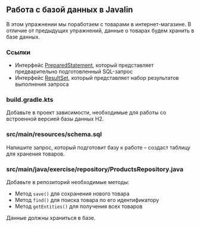 ## Работа с базой данных в Javalin

В этом упражнении мы поработаем с товарами в интернет-магазине. В отличие от предыдущих упражнений, данные о товарах будем хранить в базе данных.

### Ссылки

* Интерфейс [PreparedStatement](https://docs.oracle.com/en/java/javase/20/docs/api/java.sql/java/sql/PreparedStatement.html), который представляет предварительно подготовленный SQL-запрос
* Интерфейс [ResultSet](https://docs.oracle.com/en/java/javase/20/docs/api/java.sql/java/sql/ResultSet.html), который представляет набор результатов выполнения запроса

### build.gradle.kts

Добавьте в проект зависимости, необходимые для работы со встроенной версией базы данных H2.

### src/main/resources/schema.sql

Напишите запрос, который подготовит базу к работе – создаст таблицу для хранения товаров.

### src/main/java/exercise/repository/ProductsRepository.java

Добавьте в репозиторий необходимые методы:

* Метод `save()` для сохранения нового товара
* Метод `find()` для поиска товара по его идентификатору
* Метод `getEntities()` для получения всех товаров

Данные должны храниться в базе.
